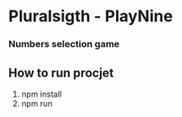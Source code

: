 # Pluralsigth - PlayNine
### Numbers selection game


## How to run procjet

1. npm install
2. npm run
